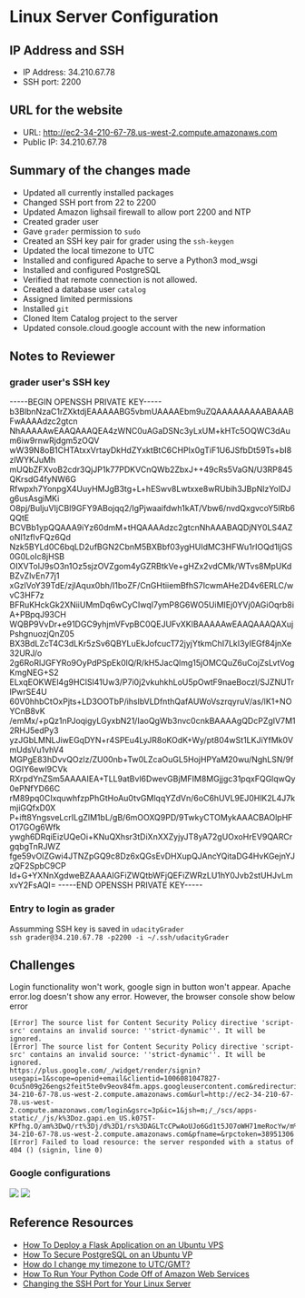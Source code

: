 # Linux Server Configuration

## IP Address and SSH

* IP Address: 34.210.67.78
* SSH port: 2200

## URL for the website

* URL: http://ec2-34-210-67-78.us-west-2.compute.amazonaws.com
* Public IP: 34.210.67.78

## Summary of the changes made

* Updated all currently installed packages
* Changed SSH port from 22 to 2200
* Updated Amazon lighsail firewall to allow port 2200 and NTP
* Created grader user
* Gave ```grader``` permission to ```sudo```
* Created an SSH key pair for grader using the ```ssh-keygen```
* Updated the local timezone to UTC
* Installed and configured Apache to serve a Python3 mod_wsgi
* Installed and configured PostgreSQL
* Verified that remote connection is not allowed.
* Created a database user ```catalog```
* Assigned limited permissions
* Installed ```git```
* Cloned Item Catalog project to the server
* Updated console.cloud.google account with the new information


## Notes to Reviewer

### grader user's SSH key

-----BEGIN OPENSSH PRIVATE KEY-----
b3BlbnNzaC1rZXktdjEAAAAABG5vbmUAAAAEbm9uZQAAAAAAAAABAAABFwAAAAdzc2gtcn
NhAAAAAwEAAQAAAQEA4zWNC0uAGaDSNc3yLxUM+kHTc5OQWC3dAum6iw9rnwRjdgm5zOQV
wW39N8oB1CHTAtxxVrtayDkHdZYxktBtC6CHPIx0gTiF1U6JSfbDt59Ts+bI8zlWYKJuMh
mUQbZFXvoB2cdr3QjJP1k77PDKVCnQWb2ZbxJ++49cRs5VaGN/U3RP845QKrsdG4fyNW6G
Rfwpxh7YonpgX4UuyHMJgB3tg+L+hESwv8Lwtxxe8wRUbih3JBpNlzYolDJg6usAsgiMKi
O8pj/BuljuVIjCBI9GFY9ABojqq2/IgPjwaaifdwh1kAT/Vbw6/nvdQxgvcoY5lRb6QQtE
BCVBb1ypQQAAA9iYz60dmM+tHQAAAAdzc2gtcnNhAAABAQDjNY0LS4AZoNI1zfIvFQz6Qd
Nzk5BYLd0C6bqLD2ufBGN2CbnM5BXBbf03ygHUIdMC3HFWu1rIOQd1ljGS0G0LoIc8jHSB
OIXVTolJ9sO3n1Oz5sjzOVZgom4yGZRBtkVe+gHZx2vdCMk/WTvs8MpUKdBZvZlvEn77j1
xGzlVoY39TdE/zjlAqux0bh/I1boZF/CnGHtiiemBfhS7IcwmAHe2D4v6ERLC/wvC3HF7z
BFRuKHckGk2XNiiUMmDq6wCyCIwqI7ymP8G6WO5UiMIEj0YVj0AGiOqrb8iA+PBpqJ93CH
WQBP9VvDr+e91DGC9yhjmVFvpBC0QEJUFvXKlBAAAAAwEAAQAAAQAXujPshgnuozjQnZ05
BX3BdLZcT4C3dLKr5zSv6QBYLuEkJofcucT72jyjYtkmChI7LkI3yIEGf84jnXe32URJ/o
2g6RoRlJGFYRo9OyPdPSpEk0lQ/R/kH5JacQlmg15jOMCQuZ6uCojZsLvtVogKmgNEG+S2
ELxqEOKWEl4g9HClSl41Uw3/P7i0j2vkuhkhLoU5pOwtF9naeBoczl/SJZNUTrlPwrSE4U
60V0hhbCtOxPjts+LD3OOTbP/ihslbVLDfnthQafAUWoVszrqyruV/as/lK1+NOYCnB8vK
/emMx/+pQz1nPJoqigyLGyxbN21/IaoQgWb3nvc0cnkBAAAAgQDcPZgIV7M12RHJ5edPy3
yzJGbLMNLJiwEGqDYN+r4SPEu4LyJR8oKOdK+Wy/pt804wSt1LKJiYfMk0VmUdsVu1vhV4
MGPgE83hDvvQOzlz/ZU00nb+Tw0LZcaOuGL5HojHPYaM20wu/NghLSN/9fOGIY6ewl9CVk
RXrpdYnZSm5AAAAIEA+TLL9atBvl6DwevGBjMFIM8MGjjgc31pqxFQGlqwQy0ePNfYD66C
rM89pq0CIxquwhfzpPhGtHoAu0tvGMlqqYZdVn/6oC6hUVL9EJ0HlK2L4J7kmjiGQfxD0X
P+ift8YngsveLcrILgZlM1bL/gB/6mOOXQ9PD/9TwkyCTOMykAAACBAOlpHFO17GOg6Wfk
ywgh6DRqiEizUQeOi+KNuQXhsr3tDiXnXXZyjyJT8yA72gUOxoHrEV9QARCrgqbgTnRJWZ
fge59vOIZGwi4JTNZpGQ9c8Dz6xQGsEvDHXupQJAncYQitaDG4HvKGejnYJzQF2SpbC9CP
ld+G+YXNnXgdweBZAAAAIGFiZWQtbWFjQEFiZWRzLU1hY0Jvb2stUHJvLmxvY2FsAQI=
-----END OPENSSH PRIVATE KEY-----

### Entry to login as grader

Assumming SSH key is saved in ```udacityGrader``` <br />
```ssh grader@34.210.67.78 -p2200 -i ~/.ssh/udacityGrader```



## Challenges

Login functionality won't work, google sign in button won't appear. Apache error.log doesn't show any error.
However, the browser console show below error
```
[Error] The source list for Content Security Policy directive 'script-src' contains an invalid source: ''strict-dynamic''. It will be ignored.
[Error] The source list for Content Security Policy directive 'script-src' contains an invalid source: ''strict-dynamic''. It will be ignored.
https://plus.google.com/_/widget/render/signin?usegapi=1&scope=openid+email&clientid=1006081047827-0cu5n09g26engs2feit5te0v9eov84fm.apps.googleusercontent.com&redirecturi=postmessage&accesstype=offline&cookiepolicy=single_host_origin&approvalprompt=force&origin=http://ec2-34-210-67-78.us-west-2.compute.amazonaws.com&url=http://ec2-34-210-67-78.us-west-2.compute.amazonaws.com/login&gsrc=3p&ic=1&jsh=m;/_/scs/apps-static/_/js/k%3Doz.gapi.en_US.k075T-KPfhg.O/am%3DwQ/rt%3Dj/d%3D1/rs%3DAGLTcCPwAoUJo6Gd1t5JO7oWH71meRocYw/m%3D__features__#_methods=onPlusOne%2C_ready%2*C_close%2C_open%2C_resizeMe%2C_renderstart%2Concircled%2Cdrefresh%2Cerefresh%2Conauth%2Conload&id=I0_1554071445290&_gfid=I0_1554071445290&parent=http%3A%2F%2Fec2-34-210-67-78.us-west-2.compute.amazonaws.com&pfname=&rpctoken=38951306
[Error] Failed to load resource: the server responded with a status of 404 () (signin, line 0)
```

### Google configurations

![](images/image1.png)
![](images/image2.png)

## Reference Resources
* [How To Deploy a Flask Application on an Ubuntu VPS](https://www.digitalocean.com/community/tutorials/how-to-deploy-a-flask-application-on-an-ubuntu-vps)
* [How To Secure PostgreSQL on an Ubuntu VP](https://www.digitalocean.com/community/tutorials/how-to-secure-postgresql-on-an-ubuntu-vps)
* [How do I change my timezone to UTC/GMT?](https://askubuntu.com/questions/138423/how-do-i-change-my-timezone-to-utc-gmt/138442)
* [How To Run Your Python Code Off of Amazon Web Services](https://www.youtube.com/watch?v=WE303yFWfV4)
* [Changing the SSH Port for Your Linux Server](https://ca.godaddy.com/help/changing-the-ssh-port-for-your-linux-server-7306)
